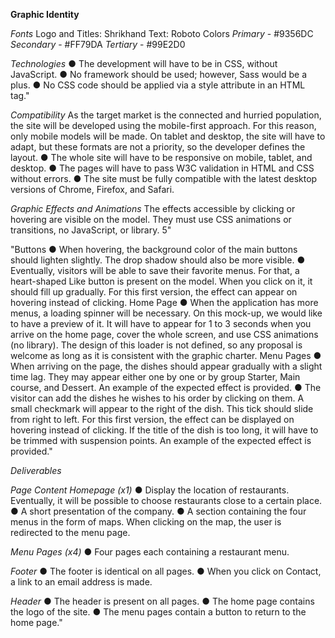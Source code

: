 **Graphic Identity**

*Fonts*
Logo and Titles: Shrikhand
Text: Roboto
Colors
*Primary* - #9356DC
*Secondary* - #FF79DA
*Tertiary* - #99E2D0

*Technologies*
●   The development will have to be in CSS, without JavaScript.
●   No framework should be used; however, Sass would be a plus.
●   No CSS code should be applied via a style attribute in an HTML tag."


*Compatibility*
As the target market is the connected and hurried population, the site will be developed
using the mobile-first approach. For this reason, only mobile models will be made.
On tablet and desktop, the site will have to adapt, but these formats are not a priority, so
the developer defines the layout.
● The whole site will have to be responsive on mobile, tablet, and desktop.
● The pages will have to pass W3C validation in HTML and CSS without errors.
● The site must be fully compatible with the latest desktop versions of Chrome,
Firefox, and Safari.


*Graphic Effects and Animations*
The effects accessible by clicking or hovering are visible on the model. They must use CSS animations or transitions, no JavaScript, or library.
5"

"Buttons
●    When hovering, the background color of the main buttons should lighten slightly. The drop shadow should also be more visible.
●    Eventually, visitors will be able to save their favorite menus. For that, a heart-shaped Like button is present on the model. When you click on it, it should fill up gradually. For this first version, the effect can appear on hovering instead of clicking.
Home Page
●    When the application has more menus, a loading spinner will be necessary. On this mock-up, we would like to have a preview of it. It will have to appear for 1 to 3 seconds when you arrive on the home page, cover the whole screen, and use CSS animations (no library). The design of this loader is not defined, so any proposal is welcome as long as it is consistent with the graphic charter.
Menu Pages
●    When arriving on the page, the dishes should appear gradually with a slight time lag. They may appear either one by one or by group Starter, Main course, and Dessert. An example of the expected effect is provided.
●    The visitor can add the dishes he wishes to his order by clicking on them. A small checkmark will appear to the right of the dish. This tick should slide from right to left. For this first version, the effect can be displayed on hovering instead of clicking. If the title of the dish is too long, it will have to be trimmed with suspension points. An
example of the expected effect is provided."



*Deliverables*

*Page Content*
*Homepage (x1)*
●    Display the location of restaurants. Eventually, it will be possible to choose restaurants close to a certain place.
●    A short presentation of the company.
●    A section containing the four menus in the form of maps. When clicking on the map, the user is redirected to the menu page.

*Menu Pages (x4)*
●    Four pages each containing a restaurant menu.

*Footer*
●    The footer is identical on all pages.
●    When you click on Contact, a link to an email address is made.

*Header*
●    The header is present on all pages.
●    The home page contains the logo of the site.
●    The menu pages contain a button to return to the home page."
